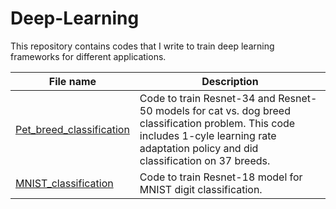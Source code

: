 # Deep-Learning
This repository contains codes that I write to train deep learning frameworks for different applications.

| **File name** |  **Description** |
| ------------- | ------------------------------------------------| 
|[Pet_breed_classification](https://github.com/ruchikaverma-iitg/Hands-on-Deep-Learning/blob/master/Pet_breed_classification.ipynb)|Code to train Resnet-34 and Resnet-50 models for cat vs. dog breed classification problem. This code includes 1-cyle learning rate adaptation policy and did classification on 37 breeds.|
|[MNIST_classification](https://github.com/ruchikaverma-iitg/Hands-on-Deep-Learning/blob/master/Pet_breed_classification.ipynb)|Code to train Resnet-18 model for MNIST digit classification.|

